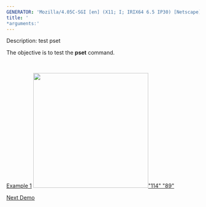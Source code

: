 ```yaml
---
GENERATOR: 'Mozilla/4.05C-SGI [en] (X11; I; IRIX64 6.5 IP30) [Netscape]'
title: '
*arguments:'
---
```


 Description: test pset

   The objective is to test the **pset** command.

    

   [Example 1](description_pset.md)
   [<img height="300" width="300" src="https://lanl.github.io/LaGriT/docsassets/images/pset2_tn.gif">"114"
   "89"](description_pset.md)











[Next Demo](../../../demos/rmmat/md/main_rmmat.md)
